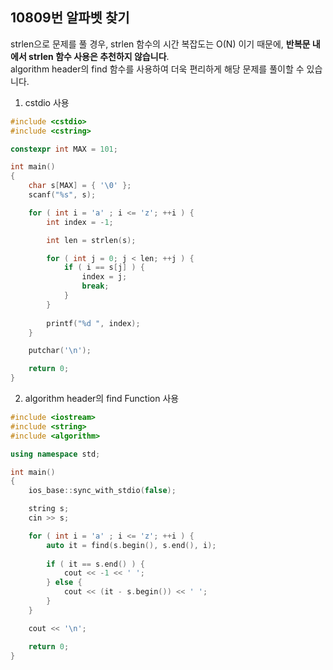 10809번 알파벳 찾기
----------------

strlen으로 문제를 풀 경우, strlen 함수의 시간 복잡도는 O(N) 이기 때문에, **반복문 내에서 strlen 함수 사용은 추천하지 않습니다**.  
algorithm header의 find 함수를 사용하여 더욱 편리하게 해당 문제를 풀이할 수 있습니다.  

1. cstdio 사용

~~~ cpp
#include <cstdio>
#include <cstring>

constexpr int MAX = 101;

int main() 
{
    char s[MAX] = { '\0' };
    scanf("%s", s);

    for ( int i = 'a' ; i <= 'z'; ++i ) {
        int index = -1;

        int len = strlen(s);

        for ( int j = 0; j < len; ++j ) {
            if ( i == s[j] ) {
                index = j;
                break;
            }
        }
        
        printf("%d ", index);
    }

    putchar('\n');

    return 0;
}
~~~

2. algorithm header의 find Function 사용

~~~ cpp
#include <iostream>
#include <string>
#include <algorithm>

using namespace std;

int main() 
{
    ios_base::sync_with_stdio(false);

    string s;
    cin >> s;

    for ( int i = 'a' ; i <= 'z'; ++i ) {
        auto it = find(s.begin(), s.end(), i);
    
        if ( it == s.end() ) {
            cout << -1 << ' ';
        } else {
            cout << (it - s.begin()) << ' ';
        }
    }

    cout << '\n';

    return 0;
}
~~~
